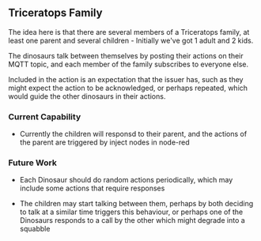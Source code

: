 ## Triceratops Family

The idea here is that there are several members of a Triceratops family,
at least one parent and several children - Initially we've got 1 adult
and 2 kids.

The dinosaurs talk between themselves by posting their actions on their
MQTT topic, and each member of the family subscribes to everyone else.

Included in the action is an expectation that the issuer has, such as they
might expect the action to be acknowledged, or perhaps repeated, which 
would guide the other dinosaurs in their actions.

### Current Capability

- Currently the children will responsd to their parent, and the actions of the parent are triggered by inject nodes in node-red

### Future Work

- Each Dinosaur should do random actions periodically, which may include some
actions that require responses

- The children may start talking between them, perhaps by both deciding to talk at a similar time triggers this behaviour, or perhaps one of the Dinosaurs responds to a call by the other which might degrade into a squabble

